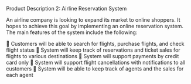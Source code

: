 Product Description 2: Airline Reservation System

An airline company is looking to expand its market to online shoppers. It hopes to achieve this goal by
implementing an online reservation system. The main features of the system include the following:

 Customers will be able to search for flights, purchase flights, and check flight status
 System will keep track of reservations and ticket sales for flights to various destinations
 System will support payments by credit card only
 System will support flight cancellations with notifications to all customers
 System will be able to keep track of agents and the sales for each agent
